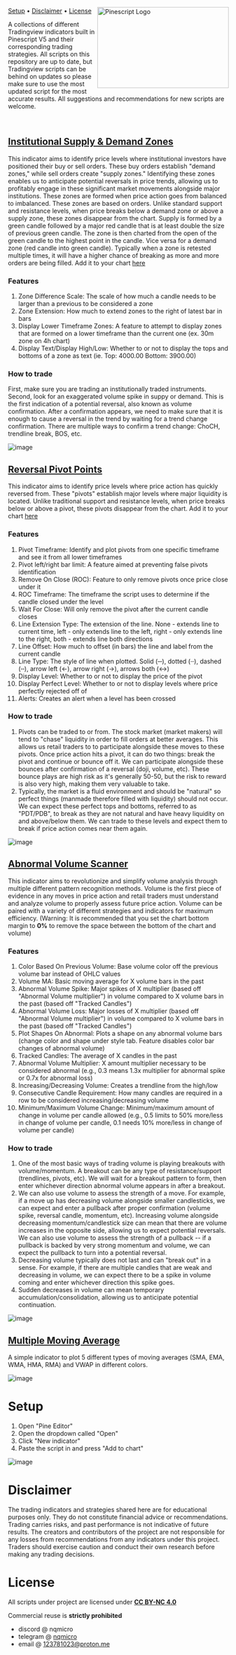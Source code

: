 [Setup](https://github.com/2LV/tradingview-indicators?tab=readme-ov-file#setup) • [Disclaimer](https://github.com/2LV/tradingview-indicators?tab=readme-ov-file#disclaimer) • [License](https://github.com/2LV/tradingview-indicators?tab=readme-ov-file#license) <img align="right" src="https://github.com/2LV/Tradingview-Indicators/assets/70970973/74846972-8cdd-491e-9d35-272fe0a8167d" alt="Pinescript Logo" width="300" height="185.31" /> 

A collections of different Tradingview indicators built in Pinescript V5 and their corresponding trading strategies. All scripts on this repository are up to date, but Tradingview scripts can be behind on updates so please make sure to use the most updated script for the most accurate results. All suggestions and recommendations for new scripts are welcome.

<br />

## [Institutional Supply & Demand Zones](https://github.com/2LV/Tradingview-Indicators/blob/main/indicators/Institutional%20Supply%20%26%20Demand%20Zones)
This indicator aims to identify price levels where institutional investors have positioned their buy or sell orders. These buy orders establish "demand zones," while sell orders create "supply zones." Identifying these zones enables us to anticipate potential reversals in price trends, allowing us to profitably engage in these significant market movements alongside major institutions. These zones are formed when price action goes from balanced to imbalanced. These zones are based on orders. Unlike standard support and resistance levels, when price breaks below a demand zone or above a supply zone, these zones disappear from the chart. Supply is formed by a green candle followed by a major red candle that is at least double the size of previous green candle. The zone is then charted from the open of the green candle to the highest point in the candle. Vice versa for a demand zone (red candle into green candle). Typically when a zone is retested multiple times, it will have a higher chance of breaking as more and more orders are being filled. Add it to your chart [here](https://www.tradingview.com/script/eAO9uAu5-Institutional-Supply-and-Demand-Zones/)

### Features

1. Zone Difference Scale: The scale of how much a candle needs to be larger than a previous to be considered a zone
2. Zone Extension: How much to extend zones to the right of latest bar in bars
3. Display Lower Timeframe Zones: A feature to attempt to display zones that are formed on a lower timeframe than the current one (ex. 30m zone on 4h chart)
4. Display Text/Display High/Low: Whether to or not to display the tops and bottoms of a zone as text (ie. Top: 4000.00 Bottom: 3900.00)

### How to trade

First, make sure you are trading an institutionally traded instruments. Second, look for an exaggerated volume spike in suppy or demand. This is the first indication of a potential reversal, also known as volume confirmation. After a confirmation appears, we need to make sure that it is enough to cause a reversal in the trend by waiting for a trend change confirmation. There are multiple ways to confirm a trend change: ChoCH, trendline break, BOS, etc.

![image](https://github.com/2LV/Tradingview-Indicators/assets/70970973/3b0c8719-e79e-4677-999f-8f4400868a15)

## [Reversal Pivot Points](https://github.com/2LV/Tradingview-Indicators/blob/main/indicators/Reversal%20Pivot%20Points) 
This indicator aims to identify price levels where price action has quickly reversed from. These "pivots" establish major levels where major liquidity is located. Unlike traditional support and resistance levels, when price breaks below or above a pivot, these pivots disappear from the chart. Add it to your chart [here](https://www.tradingview.com/script/OGeG7pyt-Reversal-Pivot-Points/)

### Features

1. Pivot Timeframe: Identify and plot pivots from one specific timeframe and see it from all lower timeframes
2. Pivot left/right bar limit: A feature aimed at preventing false pivots identification
3. Remove On Close (ROC): Feature to only remove pivots once price close under it
4. ROC Timeframe: The timeframe the script uses to determine if the candle closed under the level
5. Wait For Close: Will only remove the pivot after the current candle closes
6. Line Extension Type: The extension of the line. None - extends line to current time, left - only extends line to the left, right - only extends line to the right, both - extends line both directions
7. Line Offset: How much to offset (in bars) the line and label from the current candle
8. Line Type: The style of line when plotted. Solid (─), dotted (┈), dashed (╌), arrow left (←), arrow right (→), arrows both (↔)
9. Display Level: Whether to or not to display the price of the pivot
10. Display Perfect Level: Whether to or not to display levels where price perfectly rejected off of
11. Alerts: Creates an alert when a level has been crossed

### How to trade

1. Pivots can be traded to or from. The stock market (market makers) will tend to "chase" liquidity in order to fill orders at better averages. This allows us retail traders to to participate alongside these moves to these pivots. Once price action hits a pivot, it can do two things: break the pivot and continue or bounce off it. We can participate alongside these bounces after confirmation of a reversal (doji, volume, etc). These bounce plays are high risk as it's generally 50-50, but the risk to reward is also very high, making them very valuable to take.
2. Typically, the market is a fluid environment and should be "natural" so perfect things (manmade therefore filled with liquidity) should not occur. We can expect these perfect tops and bottoms, referred to as "PDT/PDB", to break as they are not natural and have heavy liquidity on and above/below them. We can trade to these levels and expect them to break if price action comes near them again. 

![image](https://github.com/2LV/Tradingview-Indicators/assets/70970973/8f823bf0-69f7-4c27-a726-967af4ca3bfd)

## [Abnormal Volume Scanner](https://github.com/2LV/Tradingview-Indicators/blob/main/indicators/Abnormal%20Volume%20Scanner)
This indicator aims to revolutionize and simplify volume analysis through multiple different pattern recognition methods. Volume is the first piece of evidence in any moves in price action and retail traders must understand and analyze volume to properly assess future price action. Volume can be paired with a variety of different strategies and indicators for maximum efficiency. (Warning: It is recommended that you set the chart bottom margin to **0%** to remove the space between the bottom of the chart and volume)

### Features

1. Color Based On Previous Volume: Base volume color off the previous volume bar instead of OHLC values
2. Volume MA: Basic moving average for X volume bars in the past
3. Abnormal Volume Spike: Major spikes of X multiplier (based off "Abnormal Volume multiplier") in volume compared to X volume bars in the past (based off "Tracked Candles")
4. Abnormal Volume Loss: Major losses of X multiplier (based off "Abnormal Volume multiplier") in volume compared to X volume bars in the past (based off "Tracked Candles")
5. Plot Shapes On Abnormal: Plots a shape on any abnormal volume bars (change color and shape under style tab. Feature disables color bar changes of abnormal volume)
6. Tracked Candles: The average of X candles in the past
7. Abnormal Volume Multiplier: X amount multiplier necessary to be considered abnormal (e.g., 0.3 means 1.3x multiplier for abnormal spike or 0.7x for abnormal loss)
8. Increasing/Decreasing Volume: Creates a trendline from the high/low
9. Consecutive Candle Requirement: How many candles are required in a row to be considered increasing/decreasing volume
10. Minimum/Maximum Volume Change: Minimum/maximum amount of change in volume per candle allowed (e.g., 0.5 limits to 50% more/less in change of volume per candle, 0.1 needs 10% more/less in change of volume per candle)
    
### How to trade

1. One of the most basic ways of trading volume is playing breakouts with volume/momentum. A breakout can be any type of resistance/support (trendlines, pivots, etc). We will wait for a breakout pattern to form, then enter whichever direction abnormal volume appears in after a breakout. 
2. We can also use volume to assess the strength of a move. For example, if a move up has decreasing volume alongside smaller candlesticks, we can expect and enter a pullback after proper confirmation (volume spike, reversal candle, momentum, etc). Increasing volume alongside decreasing momentum/candlestick size can mean that there are volume increases in the opposite side, allowing us to expect potential reversals. We can also use volume to assess the strength of a pullback -- if a pullback is backed by very strong momentum and volume, we can expect the pullback to turn into a potential reversal.
3. Decreasing volume typically does not last and can "break out" in a sense. For example, if there are multiple candles that are weak and decreasing in volume, we can expect there to be a spike in volume coming and enter whichever direction this spike goes.
4. Sudden decreases in volume can mean temporary accumulation/consolidation, allowing us to anticipate potential continuation.

![image](https://github.com/2LV/Tradingview-Indicators/assets/70970973/5e717e0a-c7d9-4b38-8d2b-793290eb380d)

## [Multiple Moving Average](https://github.com/2LV/Tradingview-Indicators/blob/main/indicators/Multiple%20Moving%20Averages) 
A simple indicator to plot 5 different types of moving averages (SMA, EMA, WMA, HMA, RMA) and VWAP in different colors.

![image](https://github.com/2LV/Tradingview-Indicators/assets/70970973/30bdda4a-4369-4510-b472-b083f6ece1d8)

# Setup

1. Open "Pine Editor"
2. Open the dropdown called "Open"
3. Click "New indicator"
4. Paste the script in and press "Add to chart"

![image](https://github.com/8pz/tradingview-scripts/assets/70970973/b0e9d1bf-55da-4ab4-a3df-6396d7b980a4)

# Disclaimer

The trading indicators and strategies shared here are for educational purposes only. They do not constitute financial advice or recommendations. Trading carries risks, and past performance is not indicative of future results. The creators and contributors of the project are not responsible for any losses from recommendations from any indicators under this project. Traders should exercise caution and conduct their own research before making any trading decisions.

# License

All scripts under project are licensed under [**CC BY-NC 4.0**](http://creativecommons.org/licenses/by-nc/4.0/)

Commercial reuse is **strictly prohibited**

- discord @ nqmicro
- telegram @ [nqmicro](https://t.me/nqmicro)
- email @ 123781023@proton.me
